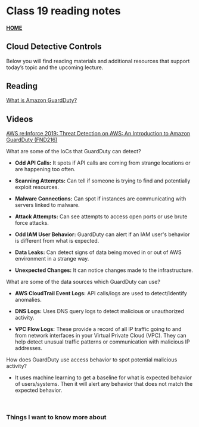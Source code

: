 # Class 19 reading notes

#### [HOME](https://cesarderio.github.io/reading-notes/)

## Cloud Detective Controls

Below you will find reading materials and additional resources that support today’s topic and the upcoming lecture.

## Reading

[What is Amazon GuardDuty?](https://docs.aws.amazon.com/guardduty/latest/ug/what-is-guardduty.html)

## Videos

[AWS re:Inforce 2019: Threat Detection on AWS: An Introduction to Amazon GuardDuty (FND216)](https://www.youtube.com/watch?v=czsuZXQvD8E&ab_channel=AmazonWebServices)

What are some of the IoCs that GuardDuty can detect?

* **Odd API Calls:** It spots if API calls are coming from strange locations or are happening too often.

* **Scanning Attempts:** Can tell if someone is trying to find and potentially exploit resources.

* **Malware Connections:** Can spot if instances are communicating with servers linked to malware.

* **Attack Attempts:** Can see attempts to access open ports or use brute force attacks.

* **Odd IAM User Behavior:** GuardDuty can alert if an IAM user's behavior is different from what is expected.

* **Data Leaks:** Can detect signs of data being moved in or out of AWS environment in a strange way.

* **Unexpected Changes:** It can notice changes made to the infrastructure.

What are some of the data sources which GuardDuty can use?

* **AWS CloudTrail Event Logs:** API calls/logs are used to detect/identify anomalies.

* **DNS Logs:** Uses DNS query logs to detect malicious or unauthorized activity.

* **VPC Flow Logs:** These provide a record of all IP traffic going to and from network interfaces in your Virtual Private Cloud (VPC). They can help detect unusual traffic patterns or communication with malicious IP addresses.

How does GuardDuty use access behavior to spot potential malicious activity?

* It uses machine learning to get a baseline for what is expected behavior of users/systems. Then it will alert any behavior that does not match the expected behavior.

<br>

### Things I want to know more about
